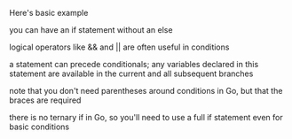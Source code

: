 Here's basic example

you can have an if statement without an else

logical operators like && and || are often useful in conditions

a statement can precede conditionals; any variables declared in this statement are available in the current and all subsequent branches

note that you don't need parentheses around conditions in Go, but that the braces are required

there is no ternary if in Go, so you'll need to use a full if statement even for basic conditions

